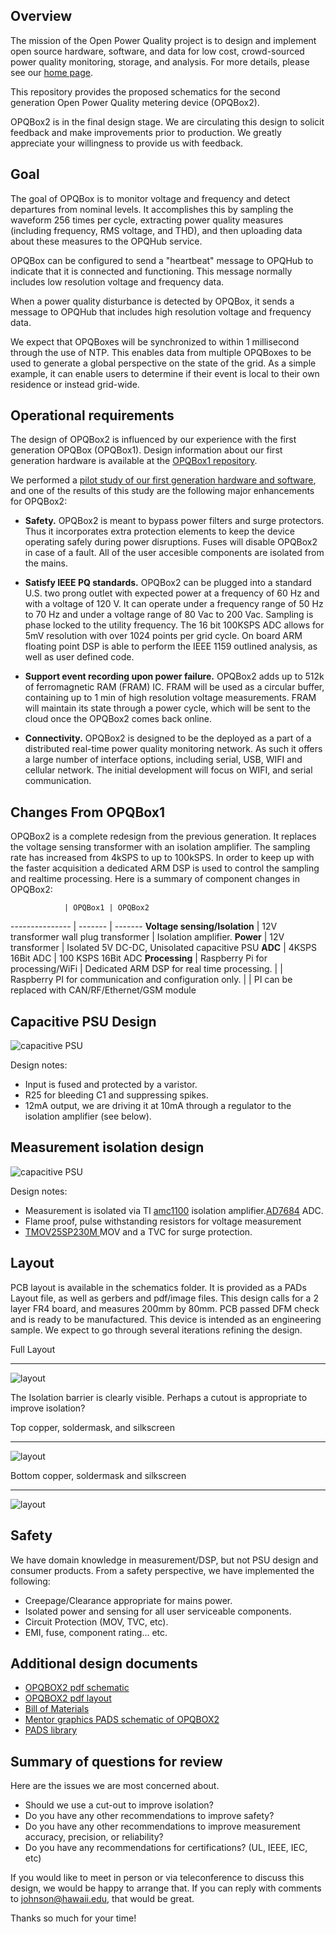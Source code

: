 Overview
--------

The mission of the Open Power Quality project is to design and implement open source hardware, software, and data for low cost, crowd-sourced power quality monitoring, storage, and analysis. For more details, please see our [home page](http://openpowerquality.org).

This repository provides the proposed schematics for the second generation Open Power Quality metering device (OPQBox2). 

OPQBox2 is in the final design stage.  We are circulating this design to solicit feedback and make improvements prior to production. We greatly appreciate your willingness to provide us with feedback.

Goal
----

The goal of OPQBox is to monitor voltage and frequency and detect departures from nominal levels.  It accomplishes this by sampling the waveform 256 times per cycle, extracting power quality measures (including frequency, RMS voltage, and THD), and then uploading data about these measures to the OPQHub service. 

OPQBox can be configured to send a "heartbeat" message to OPQHub to indicate that it is connected and functioning. This message normally includes low resolution voltage and frequency data.   

When a power quality disturbance is detected by OPQBox, it sends a message to OPQHub that includes high resolution voltage and frequency data. 

We expect that OPQBoxes will be synchronized to within 1 millisecond through the use of NTP. This enables data from multiple OPQBoxes to be used to generate a global perspective on the state of the grid.  As a simple example, it can enable users to determine if their event is local to their own residence or instead grid-wide. 

Operational requirements
------------------------

The design of OPQBox2 is influenced by our experience with the first generation OPQBox (OPQBox1).  Design information about our first generation hardware is available at the [OPQBox1 repository](https://github.com/openpowerquality/opqbox1). 

We performed a [pilot study of our first generation hardware and software](http://openpowerquality.org/technology/g1-pilot-study.html), and one of the results of this study are the following major enhancements for OPQBox2:

 * **Safety.**  OPQBox2 is meant to bypass power filters and surge protectors. Thus it incorporates extra protection elements to keep the device operating safely during power disruptions. Fuses will disable OPQBox2 in case of a fault. All of the user accesible components are isolated from the mains.

 * **Satisfy IEEE PQ standards.**  OPQBox2 can be plugged into a standard U.S. two prong outlet with expected power at a frequency of 60 Hz and with a voltage of 120 V. It can operate under a frequency range of 50 Hz to 70 Hz and under a voltage range of 80 Vac to 200 Vac. Sampling is phase locked to the utility frequency. The 16 bit 100KSPS ADC allows for 5mV resolution with over 1024 points per grid cycle. On board ARM floating point DSP is able to perform the IEEE 1159 outlined analysis, as well as user defined code.

 * **Support event recording upon power failure.** OPQBox2 adds up to 512k of ferromagnetic RAM (FRAM) IC.  FRAM will be used as a circular buffer, containing up to 1 min of high resolution voltage measurements. FRAM will maintain its state through a power cycle, which will be sent to the cloud once the OPQBox2 comes back online.

* **Connectivity.** OPQBox2 is designed to be the deployed as a part of a distributed real-time power quality monitoring network. As such it offers a large number of interface options, including serial, USB, WIFI and cellular network. The initial development will focus on WIFI, and serial communication.
  
Changes From OPQBox1
--------------------

OPQBox2 is a complete redesign from the previous generation. It replaces the voltage sensing transformer with an isolation amplifier. The sampling rate has increased from 4kSPS to up to 100kSPS. In order to keep up with the faster acquisition a dedicated ARM DSP is used to control the sampling and realtime processing. Here is a summary of component changes in OPQBox2:

 
                | OPQBox1 | OPQBox2
--------------- | ------- | -------
**Voltage sensing/Isolation** | 12V transformer wall plug transformer | Isolation amplifier.
**Power**       | 12V transformer | Isolated 5V DC-DC,  Unisolated capacitive PSU
**ADC**         | 4KSPS 16Bit ADC | 100 KSPS 16Bit ADC
**Processing**  | Raspberry Pi for processing/WiFi | Dedicated ARM DSP for real time processing.
                |         | Raspberry PI for communication and configuration only.
                |         | PI can be replaced with CAN/RF/Ethernet/GSM module


Capacitive PSU Design
---------------------

![capacitive PSU](https://raw.githubusercontent.com/openpowerquality/opqbox2/master/images/capacitive-psu.png)

Design notes:

  * Input is fused and protected by a varistor. 
  * R25 for bleeding C1 and suppressing spikes.
  * 12mA output, we are driving it at 10mA through a regulator to the isolation amplifier (see below).

Measurement isolation design
----------------------------

![capacitive PSU](https://raw.githubusercontent.com/openpowerquality/opqbox2/master/images/measurement-isolation.png)

Design notes:

  * Measurement is isolated via TI [amc1100](http://www.ti.com/product/amc1100) isolation amplifier.[AD7684](http://www.analog.com/en/analog-to-digital-converters/ad-converters/ad7684/products/product.html) ADC.
  * Flame proof, pulse withstanding resistors for voltage measurement
  * [TMOV25SP230M ](http://www.littelfuse.com/products/varistors/thermally-protected/tmov25s/tmov25sp230m.aspx) MOV and a TVC for surge protection. 

Layout
------

PCB layout is available in the schematics folder. It is provided as a PADs Layout file, as well as gerbers and pdf/image files. This design calls for a 2 layer FR4 board, and measures 200mm by 80mm.  PCB passed DFM check and is ready to be manufactured. This device is intended as an engineering sample. We expect to go through several iterations refining the design. 

Full Layout
***********

![layout](https://raw.githubusercontent.com/openpowerquality/opqbox2/master/images/layout.png)

The Isolation barrier is clearly visible. Perhaps a cutout is appropriate to improve isolation?

Top copper, soldermask, and silkscreen
**************************************

![layout](https://raw.githubusercontent.com/openpowerquality/opqbox2/master/images/layout-top.png)

Bottom copper, soldermask and silkscreen
****************************************

![layout](https://raw.githubusercontent.com/openpowerquality/opqbox2/master/images/layout-bottom.png)

Safety
------

We have domain knowledge in measurement/DSP, but not PSU design and consumer products. From a safety perspective, we have implemented the following:

  * Creepage/Clearance appropriate for mains power.
  * Isolated power and sensing for all user serviceable components.
  * Circuit Protection (MOV, TVC, etc).
  * EMI, fuse, component rating... etc.

Additional design documents
---------------------------

 
  * [OPQBOX2 pdf schematic](https://github.com/openpowerquality/opqbox2/blob/master/Schematics/opq2_schematic.pdf)
  * [OPQBOX2 pdf layout](https://github.com/openpowerquality/opqbox2/blob/master/Schematics/opq2_layout.pdf)
  * [Bill of Materials](https://raw.githubusercontent.com/openpowerquality/opqbox2/master/Schematics/BOM.txt)
  * [Mentor graphics PADS schematic of OPQBOX2](https://github.com/openpowerquality/opqbox2/blob/master/Schematics/opq2.sch)
  * [PADS library](https://github.com/openpowerquality/opqbox2/tree/master/Schematics/Library)
  


Summary of questions for review
-------------------------------

Here are the issues we are most concerned about.

  * Should we use a cut-out to improve isolation? 
  * Do you have any other recommendations to improve safety?
  * Do you have any other recommendations to improve measurement accuracy, precision, or reliability?
  * Do you have any recommendations for certifications? (UL, IEEE, IEC, etc)
  
If you would like to meet in person or via teleconference to discuss this design, we would be happy to arrange that. If you can reply with comments to johnson@hawaii.edu, that would be great. 

Thanks so much for your time!  
